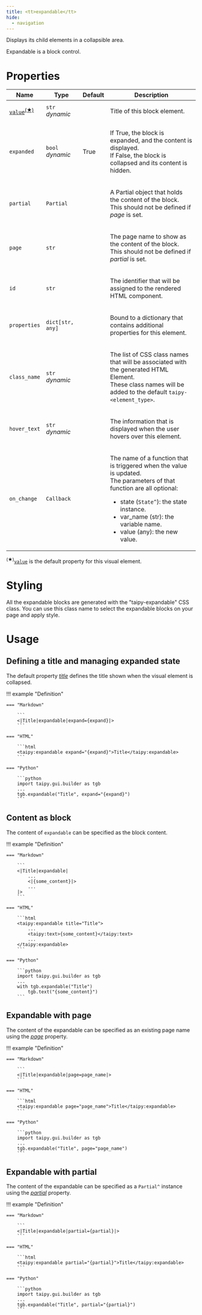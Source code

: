 ```yaml
---
title: <tt>expandable</tt>
hide:
  - navigation
---
```


<!-- Category: blocks -->
Displays its child elements in a collapsible area.

Expandable is a block control.

# Properties


<table>
<thead>
    <tr>
    <th>Name</th>
    <th>Type</th>
    <th>Default</th>
    <th>Description</th>
    </tr>
</thead>
<tbody>
<tr>
<td nowrap><code id="p-value"><u><bold>value</bold></u></code><sup><a href="#dv">(&#9733;)</a></sup></td>
<td><code>str</code><br/><i>dynamic</i></td>
<td nowrap></td>
<td><p>Title of this block element.</p></td>
</tr>
<tr>
<td nowrap><code id="p-expanded">expanded</code></td>
<td><code>bool</code><br/><i>dynamic</i></td>
<td nowrap>True</td>
<td><p>If True, the block is expanded, and the content is displayed.<br/>If False, the block is collapsed and its content is hidden.</p></td>
</tr>
<tr>
<td nowrap><code id="p-partial">partial</code></td>
<td><code>Partial</code></td>
<td nowrap></td>
<td><p>A Partial object that holds the content of the block.<br/>This should not be defined if <i>page</i> is set.</p></td>
</tr>
<tr>
<td nowrap><code id="p-page">page</code></td>
<td><code>str</code></td>
<td nowrap></td>
<td><p>The page name to show as the content of the block.<br/>This should not be defined if <i>partial</i> is set.</p></td>
</tr>
<tr>
<td nowrap><code id="p-id">id</code></td>
<td><code>str</code></td>
<td nowrap></td>
<td><p>The identifier that will be assigned to the rendered HTML component.</p></td>
</tr>
<tr>
<td nowrap><code id="p-properties">properties</code></td>
<td><code>dict[str, any]</code></td>
<td nowrap></td>
<td><p>Bound to a dictionary that contains additional properties for this element.</p></td>
</tr>
<tr>
<td nowrap><code id="p-class_name">class_name</code></td>
<td><code>str</code><br/><i>dynamic</i></td>
<td nowrap></td>
<td><p>The list of CSS class names that will be associated with the generated HTML Element.<br/>These class names will be added to the default <code>taipy-&lt;element_type&gt;</code>.</p></td>
</tr>
<tr>
<td nowrap><code id="p-hover_text">hover_text</code></td>
<td><code>str</code><br/><i>dynamic</i></td>
<td nowrap></td>
<td><p>The information that is displayed when the user hovers over this element.</p></td>
</tr>
<tr>
<td nowrap><code id="p-on_change">on_change</code></td>
<td><code>Callback</code></td>
<td nowrap></td>
<td><p>The name of a function that is triggered when the value is updated.<br/>The parameters of that function are all optional:
<ul>
<li>state (<code>State^</code>): the state instance.</li>
<li>var_name (str): the variable name.</li>
<li>value (any): the new value.</li>
</ul></p></td>
</tr>
  </tbody>
</table>

<p><sup id="dv">(&#9733;)</sup><a href="#p-value" title="Jump to the default property documentation."><code>value</code></a> is the default property for this visual element.</p>

# Styling

All the expandable blocks are generated with the "taipy-expandable" CSS class. You can use this class
name to select the expandable blocks on your page and apply style.

# Usage

## Defining a title and managing expanded state

The default property [*title*](#p-title) defines the title shown when the visual element is
collapsed.

!!! example "Definition"

    === "Markdown"

        ```
        <|Title|expandable|expand={expand}|>
        ```

    === "HTML"

        ```html
        <taipy:expandable expand="{expand}">Title</taipy:expandable>
        ```

    === "Python"

        ```python
        import taipy.gui.builder as tgb
        ...
        tgb.expandable("Title", expand="{expand}")
        ```

## Content as block

The content of `expandable` can be specified as the block content.

!!! example "Definition"

    === "Markdown"

        ```
        <|Title|expandable|
            ...
            <|{some_content}|>
            ...
        |>
        ```
  
    === "HTML"

        ```html
        <taipy:expandable title="Title">
            ...
            <taipy:text>{some_content}</taipy:text>
            ...
        </taipy:expandable>
        ```

    === "Python"

        ```python
        import taipy.gui.builder as tgb
        ...
        with tgb.expandable("Title")
            tgb.text("{some_content}")
        ```

## Expandable with page

The content of the expandable can be specified as an existing page name using the [*page*](#p-page)
property.

!!! example "Definition"

    === "Markdown"

        ```
        <|Title|expandable|page=page_name|>
        ```

    === "HTML"

        ```html
        <taipy:expandable page="page_name">Title</taipy:expandable>
        ```

    === "Python"

        ```python
        import taipy.gui.builder as tgb
        ...
        tgb.expandable("Title", page="page_name")
        ```

## Expandable with partial

The content of the expandable can be specified as a `Partial^` instance using the
[*partial*](#p-partial) property.

!!! example "Definition"

    === "Markdown"

        ```
        <|Title|expandable|partial={partial}|>
        ```

    === "HTML"

        ```html
        <taipy:expandable partial="{partial}">Title</taipy:expandable>
        ```

    === "Python"

        ```python
        import taipy.gui.builder as tgb
        ...
        tgb.expandable("Title", partial="{partial}")
        ```
